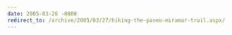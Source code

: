 ```yaml
---
date: 2005-03-26 -0800
redirect_to: /archive/2005/03/27/hiking-the-paseo-miramar-trail.aspx/
---
```

